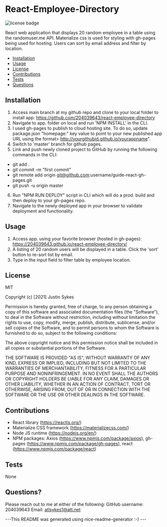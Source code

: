 # React-Employee-Directory

![license badge](https://img.shields.io/badge/license-MIT-brightgreen)

React web application that displays 20 random employee in a table using the randomuser.me API. Materialize css is used for styling with gh-pages being used for hosting. Users can sort by email address and filter by location.
    
- [Installation](#installation)
- [Usage](#usage)
- [License](#license)
- [Contributions](#contributions)
- [Tests](#test)
- [Questions](#questions)
    
## Installation
    
1. Access main branch at my github repo and clone to your local folder to install app: https://github.com/204039643/react-employee-directory
2. Navigate to app. folder on local and run 'NPM INSTALL' in the CLI.
3. I used gh-pages to publish to cloud hosting site. To do so, update package.json "homepage:" key value to point to your new published app URL using the format> http://yourgithubid.github.io/yourappname".
4. Switch to 'master' branch for github pages.
5. Link and push newly cloned project to GitHub by running the following commands in the CLI:
- git add .
- git commit -m "first commit"
- git remote add origin git@github.com:username/guide-react-gh-pages.git
- git push -u origin master
6. Run "NPM RUN DEPLOY" script in CLI which will do a prod. build and then deploy to your gh-pages repo.
7. Navigate to the newly deployed app in your browser to validate deployment and functionality.

    
## Usage
    
1. Access app. using your favorite browser (hosted in gh-pages): https://204039643.github.io/react-employee-directory/
2. A listing of 20 random users will be displayed in a table. Click the 'sort' button to re-sort list by email.
3. Type in the input field to filter table by employee location.
    
## License
    
MIT
    
Copyright (c) [2021] Justin Sykes
    
Permission is hereby granted, free of charge, to any person obtaining a copy
of this software and associated documentation files (the "Software"), to deal
in the Software without restriction, including without limitation the rights
to use, copy, modify, merge, publish, distribute, sublicense, and/or sell
copies of the Software, and to permit persons to whom the Software is
furnished to do so, subject to the following conditions:
    
The above copyright notice and this permission notice shall be included in all
copies or substantial portions of the Software.
    
THE SOFTWARE IS PROVIDED "AS IS", WITHOUT WARRANTY OF ANY KIND, EXPRESS OR
IMPLIED, INCLUDING BUT NOT LIMITED TO THE WARRANTIES OF MERCHANTABILITY,
FITNESS FOR A PARTICULAR PURPOSE AND NONINFRINGEMENT. IN NO EVENT SHALL THE
AUTHORS OR COPYRIGHT HOLDERS BE LIABLE FOR ANY CLAIM, DAMAGES OR OTHER
LIABILITY, WHETHER IN AN ACTION OF CONTRACT, TORT OR OTHERWISE, ARISING FROM,
OUT OF OR IN CONNECTION WITH THE SOFTWARE OR THE USE OR OTHER DEALINGS IN THE
SOFTWARE.
    
## Contributions
    
- React library (https://reactjs.org/)
- Materialize CSS framework (https://materializecss.com/)
- Node JS runtime (https://nodejs.org/en/)
- NPM packages: Axios (https://www.npmjs.com/package/axios), gh-pages (https://www.npmjs.com/package/gh-pages), react (https://www.npmjs.com/package/react)
    
## Tests
    
None
    
## Questions?
Please reach out to me at either of the following:
GitHub username: 204039643
Email: atlsykes1@att.net
    
    
 ---This README was generated using nice-readme-generator :-) ---